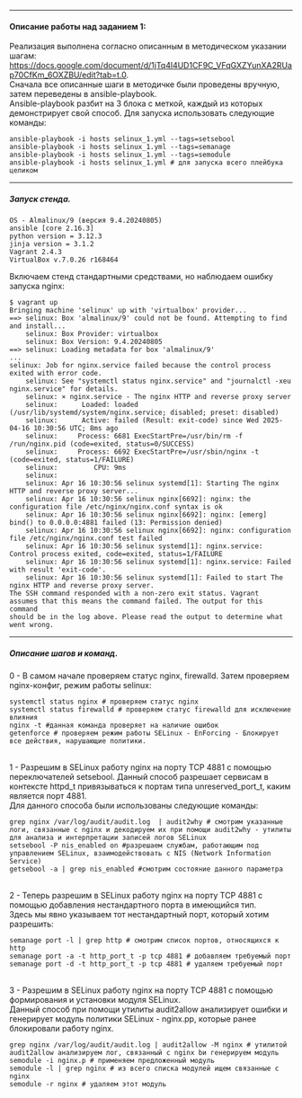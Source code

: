 ****
#### **Описание работы над заданием 1:**  
Реализация выполнена согласно описанным в методическом указании шагам: https://docs.google.com/document/d/1jTq4l4UD1CF9C_VFqGXZYunXA2RUap70CfKm_6OXZBU/edit?tab=t.0. \
Сначала все описанные шаги в методичке были проведены вручную, затем переведены в ansible-playbook.\
Ansible-playbook разбит на 3 блока с меткой, каждый из которых демонстрирует свой способ. Для запуска использовать следующие команды:
```
ansible-playbook -i hosts selinux_1.yml --tags=setsebool
ansible-playbook -i hosts selinux_1.yml --tags=semanage
ansible-playbook -i hosts selinux_1.yml --tags=semodule
ansible-playbook -i hosts selinux_1.yml # для запуска всего плейбука целиком
```
***
##### Запуск стенда.
```
OS - Almalinux/9 (версия 9.4.20240805)
ansible [core 2.16.3]
python version = 3.12.3
jinja version = 3.1.2
Vagrant 2.4.3
VirtualBox v.7.0.26 r168464
```
Включаем стенд стандартными средствами, но наблюдаем ошибку запуска nginx:
```
$ vagrant up
Bringing machine 'selinux' up with 'virtualbox' provider...
==> selinux: Box 'almalinux/9' could not be found. Attempting to find and install...
    selinux: Box Provider: virtualbox
    selinux: Box Version: 9.4.20240805
==> selinux: Loading metadata for box 'almalinux/9'
...
selinux: Job for nginx.service failed because the control process exited with error code.
    selinux: See "systemctl status nginx.service" and "journalctl -xeu nginx.service" for details.
    selinux: × nginx.service - The nginx HTTP and reverse proxy server
    selinux:      Loaded: loaded (/usr/lib/systemd/system/nginx.service; disabled; preset: disabled)
    selinux:      Active: failed (Result: exit-code) since Wed 2025-04-16 10:30:56 UTC; 8ms ago
    selinux:     Process: 6681 ExecStartPre=/usr/bin/rm -f /run/nginx.pid (code=exited, status=0/SUCCESS)
    selinux:     Process: 6692 ExecStartPre=/usr/sbin/nginx -t (code=exited, status=1/FAILURE)
    selinux:         CPU: 9ms
    selinux: 
    selinux: Apr 16 10:30:56 selinux systemd[1]: Starting The nginx HTTP and reverse proxy server...
    selinux: Apr 16 10:30:56 selinux nginx[6692]: nginx: the configuration file /etc/nginx/nginx.conf syntax is ok
    selinux: Apr 16 10:30:56 selinux nginx[6692]: nginx: [emerg] bind() to 0.0.0.0:4881 failed (13: Permission denied)
    selinux: Apr 16 10:30:56 selinux nginx[6692]: nginx: configuration file /etc/nginx/nginx.conf test failed
    selinux: Apr 16 10:30:56 selinux systemd[1]: nginx.service: Control process exited, code=exited, status=1/FAILURE
    selinux: Apr 16 10:30:56 selinux systemd[1]: nginx.service: Failed with result 'exit-code'.
    selinux: Apr 16 10:30:56 selinux systemd[1]: Failed to start The nginx HTTP and reverse proxy server.
The SSH command responded with a non-zero exit status. Vagrant
assumes that this means the command failed. The output for this command
should be in the log above. Please read the output to determine what
went wrong.
```
***
##### Описание шагов и команд.
0 - В самом начале проверяем статус nginx, firewalld. Затем проверяем nginx-конфиг, режим работы selinux:
```
systemctl status nginx # проверяем статус nginx
systemctl status firewalld # проверяем статус firewalld для исключение влияния
nginx -t #данная команда проверяет на наличие ошибок
getenforce # проверяем режим работы SELinux - EnForcing - Блокирует все действия, нарушающие политики.
```
\
1 - Разрешим в SELinux работу nginx на порту TCP 4881 c помощью переключателей setsebool.
Данный способ разрешает сервисам в контексте httpd_t привязываться к портам типа unreserved_port_t, каким является порт 4881.\
Для данного способа были использованы следующие команды:
```
grep nginx /var/log/audit/audit.log  | audit2why # смотрим указанные логи, связанные c nginx и декодируем их при помощи audit2why - утилиты для анализа и интерпретации записей логов SELinux 
setsebool -P nis_enabled on #разрешаем службам, работающим под управлением SELinux, взаимодействовать с NIS (Network Information Service)
getsebool -a | grep nis_enabled #смотрим состояние данного параметра 
```
\
2 - Теперь разрешим в SELinux работу nginx на порту TCP 4881 c помощью добавления нестандартного порта в имеющийся тип.\
Здесь мы явно указываем тот нестандартный порт, который хотим разрешить:
```
semanage port -l | grep http # смотрим список портов, относящихся к http
semanage port -a -t http_port_t -p tcp 4881 # добавляем требуемый порт
semanage port -d -t http_port_t -p tcp 4881 # удаляем требуемый порт
```
\
3 - Разрешим в SELinux работу nginx на порту TCP 4881 c помощью формирования и установки модуля SELinux.\
Данный способ при помощи утилиты audit2allow анализирует ошибки и генерирует модуль политики SELinux - nginx.pp, которые ранее блокировали работу nginx.
```
grep nginx /var/log/audit/audit.log | audit2allow -M nginx # утилитой audit2allow анализируем лог, связанный с nginx bи генерируем модуль
semodule -i nginx.p # применяем предложенный модуль
semodule -l | grep nginx # из всего списка модулей ищем связанные с nginx
semodule -r nginx # удаляем этот модуль
```

